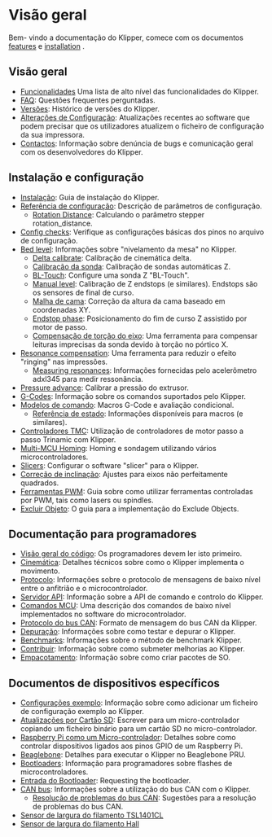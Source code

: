 # Visão geral

Bem- vindo a documentação do Klipper, comece com os documentos [features](Features.md) e [installation](Installation.md) .

## Visão geral

- [Funcionalidades](Features.md) Uma lista de alto nível das funcionalidades do Klipper.
- [FAQ](FAQ.md): Questões frequentes perguntadas.
- [Versões](Releases.md): Histórico de versões do Klipper.
- [Alterações de Configuração](Config_Changes.md): Atualizações recentes ao software que podem precisar que os utilizadores atualizem o ficheiro de configuração da sua impressora.
- [Contactos](Contact.md): Informação sobre denúncia de bugs e comunicação geral com os desenvolvedores do Klipper.

## Instalação e configuração

- [Instalação](Installation.md): Guia de instalação do Klipper.
- [Referência de configuração](Config_Reference.md): Descrição de parâmetros de configuração.
   - [Rotation Distance](Rotation_Distance.md): Calculando o parâmetro stepper rotation_distance.
- [Config checks](Config_checks.md): Verifique as configurações básicas dos pinos no arquivo de configuração.
- [Bed level](Bed_Level.md): Informações sobre "nivelamento da mesa" no Klipper.
   - [Delta calibrate](Delta_Calibrate.md): Calibração de cinemática delta.
   - [Calibração da sonda](Probe_Calibrate.md): Calibração de sondas automáticas Z.
   - [BL-Touch](BLTouch.md): Configure uma sonda Z "BL-Touch".
   - [Manual level](Manual_Level.md): Calibração de Z endstops (e similares). Endstops são os sensores de final de curso.
   - [Malha de cama](Bed_Mesh.md): Correção da altura da cama baseado em coordenadas XY.
   - [Endstop phase](Endstop_Phase.md): Posicionamento do fim de curso Z assistido por motor de passo.
   - [Compensação de torção do eixo](Axis_Twist_Compensation.md): Uma ferramenta para compensar leituras imprecisas da sonda devido à torção no pórtico X.
- [Resonance compensation](Resonance_Compensation.md): Uma ferramenta para reduzir o efeito "ringing" nas impressões.
   - [Measuring resonances](Measuring_Resonances.md): Informações fornecidas pelo acelerômetro adxl345 para medir ressonância.
- [Pressure advance](Pressure_Advance.md): Calibrar a pressão do extrusor.
- [G-Codes](G-Codes.md): Informação sobre os comandos suportados pelo Klipper.
- [Modelos de comando](Command_Templates.md): Macros G-Code e avaliação condicional.
   - [Referência de estado](Status_Reference.md): Informações disponíveis para macros (e similares).
- [Controladores TMC](TMC_Drivers.md): Utilização de controladores de motor passo a passo Trinamic com Klipper.
- [Multi-MCU Homing](Multi_MCU_Homing.md): Homing e sondagem utilizando vários microcontroladores.
- [Slicers](Slicers.md): Configurar o software "slicer" para o Klipper.
- [Correção de inclinação](Skew_Correction.md): Ajustes para eixos não perfeitamente quadrados.
- [Ferramentas PWM](Using_PWM_Tools.md): Guia sobre como utilizar ferramentas controladas por PWM, tais como lasers ou spindles.
- [Excluir Objeto](Exclude_Object.md): O guia para a implementação do Exclude Objects.

## Documentação para programadores

- [Visão geral do código](Code_Overview.md): Os programadores devem ler isto primeiro.
- [Cinemática](Kinematics.md): Detalhes técnicos sobre como o Klipper implementa o movimento.
- [Protocolo](Protocol.md): Informações sobre o protocolo de mensagens de baixo nível entre o anfitrião e o microcontrolador.
- [Servidor API](API_Server.md): Informação sobre a API de comando e controlo do Klipper.
- [Comandos MCU](MCU_Commands.md): Uma descrição dos comandos de baixo nível implementados no software do microcontrolador.
- [Protocolo do bus CAN](CANBUS_protocol.md): Formato de mensagem do bus CAN da Klipper.
- [Depuração](Depuração.md): Informações sobre como testar e depurar o Klipper.
- [Benchmarks](Benchmarks.md): Informações sobre o método de benchmark Klipper.
- [Contribuir](CONTRIBUTING.md): Informação sobre como submeter melhorias ao Klipper.
- [Empacotamento](Packaging.md): Informação sobre como criar pacotes de SO.

## Documentos de dispositivos específicos

- [Configurações exemplo](Example_Configs.md): Informação sobre como adicionar um ficheiro de configuração exemplo ao Klipper.
- [Atualizações por Cartão SD](SDCard_Updates.md): Escrever para um micro-controlador copiando um ficheiro binário para um cartão SD no micro-controlador.
- [Raspberry Pi como um Micro-controlador](RPi_microcontroller.md): Detalhes sobre como controlar dispositivos ligados aos pinos GPIO de um Raspberry Pi.
- [Beaglebone](Beaglebone.md): Detalhes para executar o Klipper no Beaglebone PRU.
- [Bootloaders](Bootloaders.md): Informação para programadores sobre flashes de microcontroladores.
- [Entrada do Bootloader](Bootloader_Entry.md): Requesting the bootloader.
- [CAN bus](CANBUS.md): Informações sobre a utilização do bus CAN com o Klipper.
   - [Resolução de problemas do bus CAN](CANBUS_Troubleshooting.md): Sugestões para a resolução de problemas do bus CAN.
- [Sensor de largura do filamento TSL1401CL](TSL1401CL_Filament_Width_Sensor.md)
- [Sensor de largura do filamento Hall](Hall_Filament_Width_Sensor.md)

